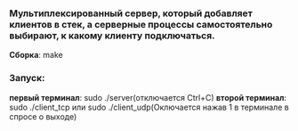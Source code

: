 ### Мультиплексированный сервер, который добавляет клиентов в стек, а серверные процессы самостоятельно выбирают, к какому клиенту подключаться.

**Сборка**: make

### Запуск: 
**первый терминал**: sudo ./server(отключается Ctrl+C)
**второй терминал**: sudo ./client_tcp или sudo ./client_udp(Оключается нажав 1 в терминале в спросе о выходе)